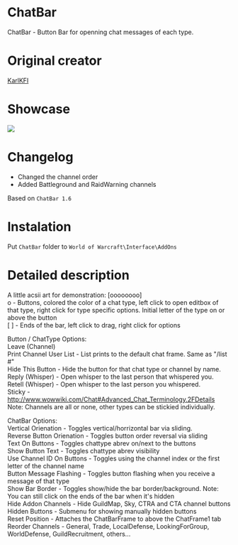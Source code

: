 # ChatBar
ChatBar - Button Bar for openning chat messages of each type. 

# Original creator
[KarlKFI](https://wow.curseforge.com/addons/project-1579/)

# Showcase
![](http://imagehost.spark-media.ru/i4/2817161C-5A8F-9464-4BDF-0DFAB1501696.png)

# Changelog   		
* Changed  the channel order	
* Added Battleground and RaidWarning channels			

Based on `ChatBar 1.6`

# Instalation
Put `ChatBar` folder to `World of Warcraft\Interface\AddOns` 	

# Detailed description
A little acsii art for demonstration: [oooooooo]    
o - Buttons, colored the color of a chat type, left click to open editbox of that type, right click for type specific options. Initial letter of the type on or above the button    
[ ] - Ends of the bar, left click to drag, right click for options 

Button / ChatType Options:    
Leave (Channel)     
Print Channel User List - List prints to the default chat frame. Same as "/list #"    
Hide This Button - Hide the button for that chat type or channel by name.     
Reply (Whisper) - Open whisper to the last person that whispered you.     
Retell (Whisper) - Open whisper to the last person you whispered.     
Sticky - http://www.wowwiki.com/Chat#Advanced_Chat_Terminology.2FDetails Note: Channels are all or none, other types can be stickied individually. 


ChatBar Options:    
Vertical Orienation - Toggles vertical/horrizontal bar via sliding.     
Reverse Button Orienation - Toggles button order reversal via sliding     
Text On Buttons - Toggles chattype abrev on/next to the buttons     
Show Button Text - Toggles chattype abrev visibility    
Use Channel ID On Buttons - Toggles using the channel index or the first letter of the channel name     
Button Message Flashing - Toggles button flashing when you receive a message of that type     
Show Bar Border - Toggles show/hide the bar border/background. Note: You can still click on the ends of the bar when it's hidden    
Hide Addon Channels - Hide GuildMap, Sky, CTRA and CTA channel buttons    
Hidden Buttons - Submenu for showing manually hidden buttons    
Reset Position - Attaches the ChatBarFrame to above the ChatFrame1 tab    
Reorder Channels - General, Trade, LocalDefense, LookingForGroup, WorldDefense, GuildRecruitment, others... 
